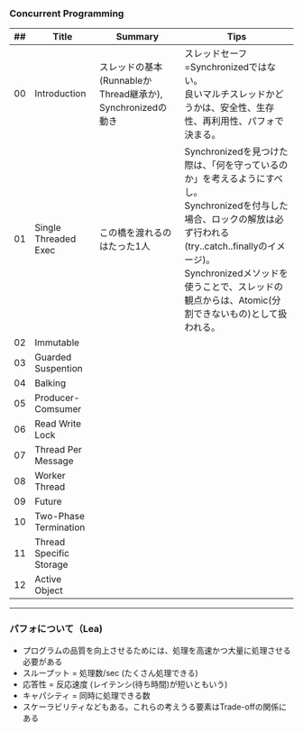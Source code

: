 ### Concurrent Programming

|##|       Title           | Summary |  Tips   |
|--|-----------------------|---------|---------|
|00|   Introduction        |スレッドの基本(RunnableかThread継承か), Synchronizedの動き|スレッドセーフ=Synchronizedではない。<br>良いマルチスレッドかどうかは、安全性、生存性、再利用性、パフォで決まる。|
|01| Single Threaded Exec  |この橋を渡れるのはたった1人|Synchronizedを見つけた際は、「何を守っているのか」を考えるようにすべし。<br>Synchronizedを付与した場合、ロックの解放は必ず行われる(try..catch..finallyのイメージ)。<br>Synchronizedメソッドを使うことで、スレッドの観点からは、Atomic(分割できないもの)として扱われる。|
|02|     Immutable         |||
|03|  Guarded Suspention   |||
|04|       Balking         |||
|05|  Producer-Comsumer    |||
|06|   Read Write Lock     |||
|07| Thread Per Message    |||
|08|   Worker Thread       |||
|09|       Future          |||
|10|Two-Phase Termination  |||
|11|Thread Specific Storage|||
|12|    Active Object      |||

----
### パフォについて（Lea)
- プログラムの品質を向上させるためには、処理を高速かつ大量に処理させる必要がある
- スループット = 処理数/sec (たくさん処理できる)
- 応答性 = 反応速度 (レイテンシ(待ち時間)が短いともいう)
- キャパシティ = 同時に処理できる数
- スケーラビリティなどもある。これらの考えうる要素はTrade-offの関係にある

